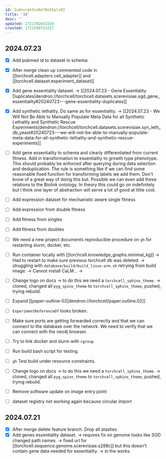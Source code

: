 ```yaml
---
id: 2udnurpk5ce6e78o55plv93
title: '30'
desc: ''
updated: 1721782841559
created: 1721590753227
---
```


## 2024.07.23

- [x] Add pubmed id to dataset in schema.
- [x] After merge clean up commented code in [[torchcell.adapters.cell_adapter]] and [[torchcell.dataset.experiment_dataset]]
- [x] Add gene essentiality dataset. → [[2024.07.23 - Gene Essentiality Duplicates|dendron://torchcell/torchcell.datasets.scerevisiae.sgd_gene_essentiality#20240723---gene-essentiality-duplicates]]
- [x] Add synthetic lethality. Do same as for essentiality. → [[2024.07.23 - We Will Not Be Able to Manually Populate Meta Data for all Synthetic Lethality and Synthetic Rescue Experiments|dendron://torchcell/torchcell.datasets.scerevisiae.syn_leth_db_yeast#20240723---we-will-not-be-able-to-manually-populate-meta-data-for-all-synthetic-lethality-and-synthetic-rescue-experiments]]

- [ ] Add gene essentiality to schema and clearly differentiated from current fitness. Add in transformation to essentiality to growth type phenotype. This should probably be enforced after querying during data selection and deduplication. The rule is something like if we can find some reasonable fixed function for transforming labels we add them. Don't know of a great way of doing this but. Possible we can even add these relations to the Biolink ontology. In theory this could go on indefinitely but I think one layer of abstraction will serve a lot of good at little cost.

- [ ] Add expression dataset for mechanistic aware single fitness
- [ ] Add expression from double fitness
- [ ] Add fitness from singles
- [ ] Add fitness from doubles
- [ ] We need a new project documents reproducible procedure on `gh` for restarting slurm, docker, etc.
- [ ] Run container locally with [[torchcell.knowledge_graphs.minimal_kg]] → Had to restart to make sure previous torchcell db was deleted. → struggling with `database/build/build_linux-arm.sh` retrying from build image. → Cannot install CaLM... →
- [ ] Change logo on docs → to do this we need a `torchcell_sphinx_theme`. → cloned, changed all `pyg_spinx_theme` to `torchcell_sphinx_theme`, pushed, trying rebuild.
- [ ] Expand [[paper-outline-02|dendron://torchcell/paper.outline.02]]
- [ ] `ExperimentReferenceOf` looks broken.
- [ ] Make sure ports are getting forwarded correctly and that we can connect to the database over the network. We need to verify that we can connect with the neo4j browser.
- [ ] Try to link docker and slurm with `cgroup`
- [ ] Run build bash script for testing.
- [ ] `gh` Test build under resource constraints.
- [ ] Change logo on docs → to do this we need a `torchcell_sphinx_theme`. → cloned, changed all `pyg_spinx_theme` to `torchcell_sphinx_theme`, pushed, trying rebuild.
- [ ] Remove software update on image entry point
- [ ] dataset registry not working again because circular import

## 2024.07.21

- [x] After merge delete feature branch. Drop all stashes
- [x] Add genes essentiality dataset. → requires fix on genome looks like SGD changed path names. → fixed url for [[torchcell.sequence.genome.scerevisiae.s288c]] but this doesn't contain gene data needed for essentiality. → in the works.

